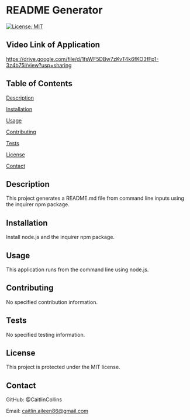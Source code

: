 # README Generator

  [![License: MIT](https://img.shields.io/badge/License-MIT-yellow.svg)](https://opensource.org/licenses/MIT)

  ## Video Link of Application
  https://drive.google.com/file/d/1fsWF5DBw7zKvT4k6fKO3fFp1-3z4b75i/view?usp=sharing
  
  ## Table of Contents
  [Description](https://github.com//#description)

  [Installation](https://github.com//#installation)

  [Usage](https://github.com//#usage)

  [Contributing](https://github.com//#contributing)

  [Tests](https://github.com//#tests)

  [License](https://github.com//#license)

  [Contact](https://github.com//#contact)

  ## Description
  This project generates a README.md file from command line inputs using the inquirer npm package. 
  
  ## Installation
  Install node.js and the inquirer npm package.
  
  ## Usage
  This application runs from the command line using node.js.

  ## Contributing
  No specified contribution information. 

  ## Tests
  No specified testing information. 

  ## License
  This project is protected under the MIT license.
  ## Contact
  GitHub: @CaitlinCollins

  Email: caitlin.aileen86@gmail.com

